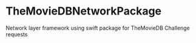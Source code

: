 # TheMovieDBNetworkPackage

Network layer framework using swift package for TheMovieDB Challenge requests
